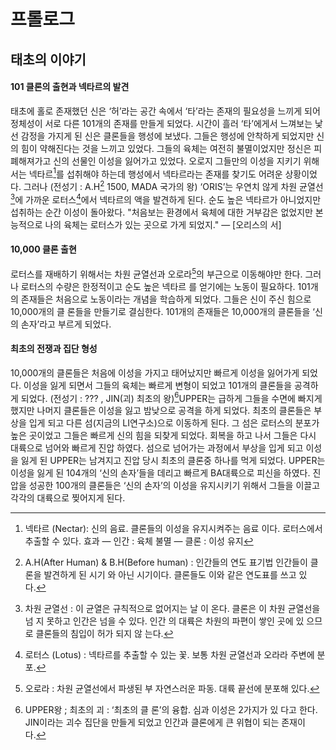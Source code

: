 # 프롤로그
## 태초의 이야기
#### 101 클론의 출현과 넥타르의 발견

태초에 홀로 존재했던 신은 ‘허’라는 공간 속에서 ‘타’라는 존재의 필요성을 느끼게 되어 정체성이 서로 다른 101개의 존재를 만들게 되었다. 
시간이 흘러 ‘타’에게서 느껴보는 낯선 감정을 가지게 된 신은 클론들을 행성에 보냈다. 그들은 행성에 안착하게 되었지만 신의 힘이 약해진다는 것을 느끼고 있었다. 그들의 육체는 여전히 불멸이었지만 정신은 피폐해져가고 신의 선물인 이성을 잃어가고 있었다. 오로지 그들만의 이성을 지키기 위해서는 넥타르[^1]를 섭취해야 하는데 행성에서 넥타르라는 존재를 찾기도 어려운 상황이었다. 그러나 (전성기 : A.H[^2] 1500, MADA 국가의 왕) ‘ORIS’는 우연치 않게 차원 균열선[^3]에 가까운 로터스[^4]에서 넥타르의 액을 발견하게 된다. 순도 높은 넥타르가 아니었지만 섭취하는 순간 이성이 돌아왔다. "처음보는 환경에서 육체에 대한 거부감은 없었지만 본능적으로 나의 육체는 로터스가 있는 곳으로 가게 되었지." — [오리스의 서]
#### 10,000 클론 출현 

로터스를 재배하기 위해서는 차원 균열선과 오로라[^5]의 부근으로 이동해야만 한다. 그러나 로터스의 수량은 한정적이고 순도 높은 넥타르 를 얻기에는 노동이 필요하다. 101개의 존재들은 처음으로 노동이라는 개념을 학습하게 되었다. 그들은 신이 주신 힘으로 10,000개의 클 론들을 만들기로 결심한다. 101개의 존재들은 10,000개의 클론들을 ‘신의 손자’라고 부르게 되었다.
#### 최초의 전쟁과 집단 형성 

10,000개의 클론들은 처음에 이성을 가지고 태어났지만 빠르게 이성을 잃어가게 되었다. 이성을 잃게 되면서 그들의 육체는 빠르게 변형이 되었고 101개의 클론들을 공격하게 되었다. (전성기 : ??? , JIN(괴) 최초의 왕)[^6]UPPER는 급하게 그들을 수면에 빠지게 했지만 나머지 클론들은 이성을 잃고 밤낮으로 공격을 하게 되었다. 최초의 클론들은 부상을 입게 되고 다른 섬(지금의 LI연구소)으로 이동하게 된다. 그 섬은 로터스의 분포가 높은 곳이었고 그들은 빠르게 신의 힘을 되찾게 되었다. 회복을 하고 나서 그들은 다시 대륙으로 넘어와 빠르게 진압 하였다. 섬으로 넘어가는 과정에서 부상을 입게 되고 이성을 잃게 된 UPPER는 남겨지고 진압 당시 최초의 클론중 하나를 먹게 되었다. UPPER는 이성을 잃게 된 104개의 ‘신의 손자’들을 데리고 빠르게 BA대륙으로 피신을 하였다. 진압을 성공한 100개의 클론들은 ‘신의 손자’의 이성을 유지시키기 위해서 그들을 이끌고 각각의 대륙으로 찢어지게 된다.



[^1]:넥타르 (Nectar): 신의 음료. 클론들의 이성을 유지시켜주는 음료 이다. 로터스에서 추출할 수 있다. 효과 — 인간 : 육체 불멸 — 클론 : 이성 유지
[^2]:A.H(After Human) & B.H(Before human) : 인간들의 연도 표기법 인간들이 클론을 발견하게 된 시기 와 아닌 시기이다. 클론들도 이와 같은 연도표를 쓰고 있다.
[^3]:차원 균열선 : 이 균열은 규칙적으로 없어지는 날 이 온다. 클론은 이 차원 균열선을 넘 지 못하고 인간은 넘을 수 있다. 인간 의 대륙은 차원의 파편이 쌓인 곳에 있 으므로 클론들의 침입이 허가 되지 않 는다.
[^4]:로터스 (Lotus) : 넥타르를 추출할 수 있는 꽃. 보통 차원 균열선과 오라라 주변에 분 포.
[^5]:오로라 : 차원 균열선에서 파생된 부 자연스러운 파동. 대륙 끝선에 분포해 있다.
[^6]:UPPER왕 ; 최초의 괴 : ‘최초의 클 론’의 융합. 심과 이성은 2가지가 있 다고 한다. JIN이라는 괴수 집단을 만들게 되었고 인간과 클론에게 큰 위협이 되는 존재이다.
